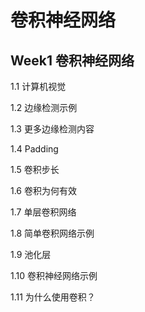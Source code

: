 # 卷积神经网络


## Week1 卷积神经网络



1.1  计算机视觉

1.2  边缘检测示例

1.3  更多边缘检测内容

1.4  Padding

1.5  卷积步长

1.6  卷积为何有效

1.7  单层卷积网络

1.8  简单卷积网络示例

1.9  池化层

1.10  卷积神经网络示例

1.11  为什么使用卷积？











